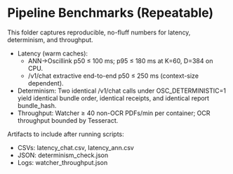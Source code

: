 # Pipeline Benchmarks (Repeatable)

This folder captures reproducible, no-fluff numbers for latency, determinism, and throughput.

- Latency (warm caches):
  - ANN→Oscillink p50 ≤ 100 ms; p95 ≤ 180 ms at K=60, D=384 on CPU.
  - /v1/chat extractive end-to-end p50 ≤ 250 ms (context-size dependent).
- Determinism: Two identical /v1/chat calls under OSC_DETERMINISTIC=1 yield identical bundle order, identical receipts, and identical report bundle_hash.
- Throughput: Watcher ≥ 40 non-OCR PDFs/min per container; OCR throughput bounded by Tesseract.

Artifacts to include after running scripts:
- CSVs: latency_chat.csv, latency_ann.csv
- JSON: determinism_check.json
- Logs: watcher_throughput.json

